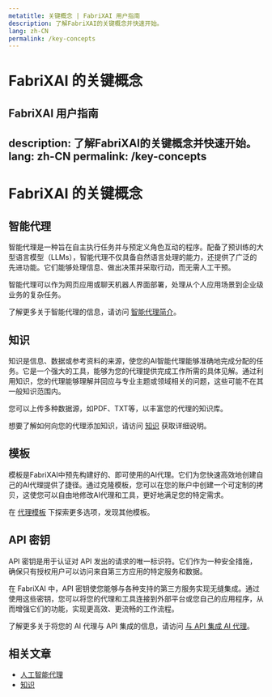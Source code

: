 ```yaml
---
metatitle: 关键概念 | FabriXAI 用户指南
description: 了解FabriXAI的关键概念并快速开始。
lang: zh-CN
permalink: /key-concepts
---
```


# FabriXAI 的关键概念

## FabriXAI 用户指南
description: 了解FabriXAI的关键概念并快速开始。
lang: zh-CN
permalink: /key-concepts
---

# FabriXAI 的关键概念

## 智能代理

智能代理是一种旨在自主执行任务并与预定义角色互动的程序。配备了预训练的大型语言模型（LLMs），智能代理不仅具备自然语言处理的能力，还提供了广泛的先进功能。它们能够处理信息、做出决策并采取行动，而无需人工干预。

智能代理可以作为网页应用或聊天机器人界面部署，处理从个人应用场景到企业级业务的复杂任务。

了解更多关于智能代理的信息，请访问 [智能代理简介](/zh-cn/ai-agents/)。

## 知识

知识是信息、数据或参考资料的来源，使您的AI智能代理能够准确地完成分配的任务。它是一个强大的工具，能够为您的代理提供完成工作所需的具体见解。通过利用知识，您的代理能够理解并回应与专业主题或领域相关的问题，这些可能不在其一般知识范围内。

您可以上传多种数据源，如PDF、TXT等，以丰富您的代理的知识库。

想要了解如何向您的代理添加知识，请访问 [知识](/zh-cn/knowledge/) 获取详细说明。

## 模板

模板是FabriXAI中预先构建好的、即可使用的AI代理。它们为您快速高效地创建自己的AI代理提供了捷径。通过克隆模板，您可以在您的账户中创建一个可定制的拷贝，这使您可以自由地修改AI代理和工具，更好地满足您的特定需求。

在 [代理模板](/zh-cn/agent-templates/) 下探索更多选项，发现其他模板。

## API 密钥

API 密钥是用于认证对 API 发出的请求的唯一标识符。它们作为一种安全措施，确保只有授权用户可以访问来自第三方应用的特定服务和数据。

在 FabriXAI 中，API 密钥使您能够与各种支持的第三方服务实现无缝集成。通过使用这些密钥，您可以将您的代理和工具连接到外部平台或您自己的应用程序，从而增强它们的功能，实现更高效、更流畅的工作流程。

了解更多关于将您的 AI 代理与 API 集成的信息，请访问 [与 API 集成 AI 代理](/zh-cn/integrations-api)。

## 相关文章
- [人工智能代理](/zh-cn/ai-agents/)
- [知识](/zh-cn/knowledge/)
